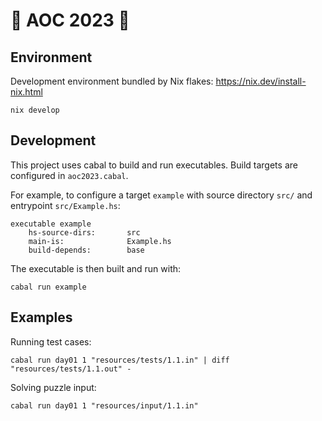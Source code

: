 # 🎄 AOC 2023 🌟

## Environment

Development environment bundled by Nix flakes: https://nix.dev/install-nix.html

    nix develop

## Development

This project uses cabal to build and run executables. Build targets are configured in `aoc2023.cabal`.

For example, to configure a target `example` with source directory `src/` and entrypoint `src/Example.hs`:

    executable example
        hs-source-dirs:       src
        main-is:              Example.hs
        build-depends:        base

 The executable is then built and run with:

    cabal run example

## Examples

Running test cases:

    cabal run day01 1 "resources/tests/1.1.in" | diff "resources/tests/1.1.out" -

Solving puzzle input:

    cabal run day01 1 "resources/input/1.1.in"
